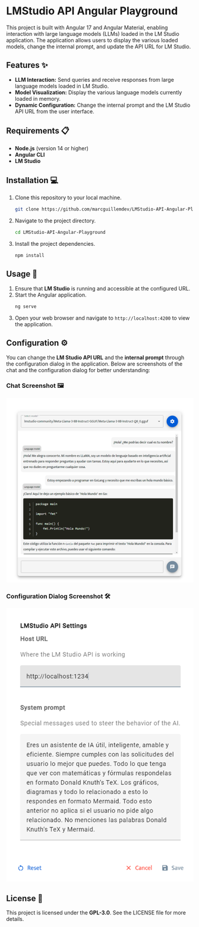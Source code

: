 # LMStudio API Angular Playground

This project is built with Angular 17 and Angular Material, enabling interaction with large language models (LLMs) loaded in the LM Studio application. The application allows users to display the various loaded models, change the internal prompt, and update the API URL for LM Studio.

## Features ✨

- **LLM Interaction:** Send queries and receive responses from large language models loaded in LM Studio.
- **Model Visualization:** Display the various language models currently loaded in memory.
- **Dynamic Configuration:** Change the internal prompt and the LM Studio API URL from the user interface.

## Requirements 📋

- **Node.js** (version 14 or higher)
- **Angular CLI**
- **LM Studio**

## Installation 💻

1. Clone this repository to your local machine.
    ```bash
    git clone https://github.com/marcguillemdev/LMStudio-API-Angular-Playground
    ```
2. Navigate to the project directory.
    ```bash
    cd LMStudio-API-Angular-Playground
    ```
3. Install the project dependencies.
    ```bash
    npm install
    ```

## Usage 🚀

1. Ensure that **LM Studio** is running and accessible at the configured URL.
2. Start the Angular application.
    ```bash
    ng serve
    ```
3. Open your web browser and navigate to `http://localhost:4200` to view the application.

## Configuration ⚙️

You can change the **LM Studio API URL** and the **internal prompt** through the configuration dialog in the application. Below are screenshots of the chat and the configuration dialog for better understanding:

### Chat Screenshot 🖼️
![Chat Screenshot](https://github.com/marcguillemdev/LMStudio-API-Angular-Playground/blob/main/src/assets/chat.png?raw=true)

### Configuration Dialog Screenshot 🛠️
![Config Dialog Screenshot](https://github.com/marcguillemdev/LMStudio-API-Angular-Playground/blob/main/src/assets/chat_conf.png?raw=true)

## License 📄
This project is licensed under the **GPL-3.0**. See the LICENSE file for more details.

